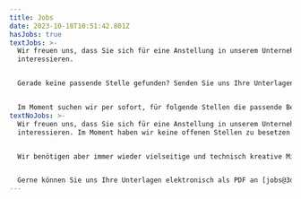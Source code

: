 ```yaml
---
title: Jobs
date: 2023-10-18T10:51:42.801Z
hasJobs: true
textJobs: >-
  Wir freuen uns, dass Sie sich für eine Anstellung in unserem Unternehmen
  interessieren.


  Gerade keine passende Stelle gefunden? Senden Sie uns Ihre Unterlagen als PDF an [jobs@3dimensional.ch](<>) – wir sind stets auf der Suche nach Talenten als Schreiner:in, Modellbauer:in, Polydesigner:in 3D, Werbetechniker:in sowie im Bereich AVOR und Projektleitung.


  Im Moment suchen wir per sofort, für folgende Stellen die passende Besetzung:
textNoJobs: >-
  Wir freuen uns, dass Sie sich für eine Anstellung in unserem Unternehmen
  interessieren. Im Moment haben wir keine offenen Stellen zu besetzen.


  Wir benötigen aber immer wieder vielseitige und technisch kreative Mitarbeiter/Innen als Schreiner, Polydesigner 3D, Werbetechniker oder im Bereich AVOR und Projektleitung.


  Gerne können Sie uns Ihre Unterlagen elektronisch als PDF an [jobs@3dimensional.ch](mailto:jobs@3dimensional.ch) zusenden.
---
```

